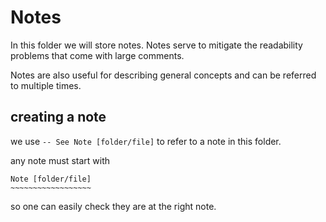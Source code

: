# Notes
In this folder we will store notes. Notes serve to mitigate the readability problems that come with large comments.

Notes are also useful for describing general concepts and can be referred to multiple times.

## creating a note

we use `-- See Note [folder/file]` to refer to a note in this folder.

any note must start with 
```
Note [folder/file]
~~~~~~~~~~~~~~~~~~
```
so one can easily check they are at the right note.